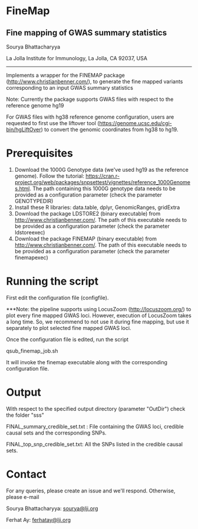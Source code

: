 # FineMap

Fine mapping of GWAS summary statistics
----------------------

Sourya Bhattacharyya

La Jolla Institute for Immunology, La Jolla, CA 92037, USA

----------------------

Implements a wrapper for the FINEMAP package (http://www.christianbenner.com/), to generate the fine mapped variants corresponding to an input GWAS summary statistics

Note: Currently the package supports GWAS files with respect to the reference genome hg19 

For GWAS files with hg38 reference genome configuration, users are requested to first use 
the liftover tool (https://genome.ucsc.edu/cgi-bin/hgLiftOver) to convert the genomic coordinates 
from hg38 to hg19.

Prerequisites
==============

1. Download the 1000G Genotype data (we've used hg19 as the reference genome). Follow the tutorial: https://cran.r-project.org/web/packages/snpsettest/vignettes/reference_1000Genomes.html. The path containing this 1000G genotype data needs to be provided as a configuration parameter (check the parameter GENOTYPEDIR)
2. Install these R libraries: data.table, dplyr, GenomicRanges, gridExtra
3. Download the package LDSTORE2 (binary executable) from http://www.christianbenner.com/. The path of this executable needs to be provided as a configuration parameter (check the parameter ldstoreexec)
4. Download the package FINEMAP (binary executable) from http://www.christianbenner.com/. The path of this executable needs to be provided as a configuration parameter (check the parameter finemapexec)


Running the script
==================

First edit the configuration file (configfile).

***Note: the pipeline supports using LocusZoom (http://locuszoom.org/) to plot every fine mapped GWAS loci. However, execution of LocusZoom takes a long time. So, we recommend to not use it during fine mapping, but use it separately to plot selected fine mapped GWAS loci.

Once the configuration file is edited, run the script 

qsub_finemap_job.sh

It will invoke the finemap executable along with the corresponding configuration file.

Output
========

With respect to the specified output directory (parameter "OutDir")
check the folder "sss"

FINAL_summary_credible_set.txt : File containing the GWAS loci, credible causal sets and the corresponding SNPs.

FINAL_top_snp_credible_set.txt: All the SNPs listed in the credible causal sets. 


Contact
==========

For any queries, please create an issue and we'll respond. Otherwise, please e-mail

Sourya Bhattacharyya: sourya@lji.org

Ferhat Ay: ferhatay@lji.org





